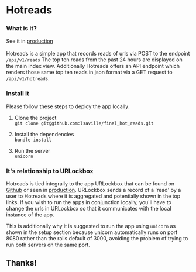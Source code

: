 # Hotreads

### What is it?
See it in [production]( https://sheltered-springs-63378.herokuapp.com/)
<br><br>
Hotreads is a simple app that records reads of urls via POST to the endpoint `/api/v1/reads` The top ten reads from the past 24 hours are displayed on the main index view. Additionally Hotreads offers an API endpoint which renders those same top ten reads in json format via a GET request to `/api/v1/hotreads`.

### Install it

Please follow these steps to deploy the app locally:<br>

1. Clone the project<br>
`git clone git@github.com:lsaville/final_hot_reads.git`<br>

2. Install the dependencies<br>
`bundle install`<br>

3. Run the server<br>
`unicorn`

### It's relationship to URLockbox

Hotreads is tied integrally to the app URLockbox that can be found on [Github](https://github.com/lsaville/final_assessment_urlockbox) or seen in [production](https://calm-fjord-11043.herokuapp.com/links). URLockbox sends a record of a 'read' by a user to Hotreads where it is aggregated and potentially shown in the top links. If you wish to run the apps in conjunction locally, you'll have to change the urls in URLockbox so that it communicates with the local instance of the app.

This is additionally why it is suggested to run the app using `unicorn` as shown in the setup section because unicorn automatically runs on port 8080 rather than the rails default of 3000, avoiding the problem of trying to run both servers on the same port.

## Thanks!
